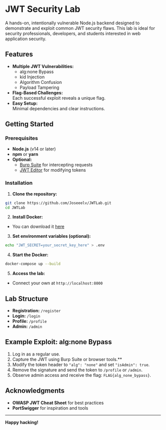 # JWT Security Lab

A hands-on, intentionally vulnerable Node.js backend designed to demonstrate and exploit common JWT security flaws. This lab is ideal for security professionals, developers, and students interested in web application security.

## Features

- **Multiple JWT Vulnerabilities:**  
  - alg:none Bypass
  - kid Injection
  - Algorithm Confusion
  - Payload Tampering
- **Flag-Based Challenges:**  
  Each successful exploit reveals a unique flag.
- **Easy Setup:**  
  Minimal dependencies and clear instructions.

## Getting Started

### Prerequisites

- **Node.js** (v14 or later)
- **npm** or **yarn**
- **Optional:**  
  - [Burp Suite](https://portswigger.net/burp) for intercepting requests
  - [JWT Editor](https://token.dev/) for modifying tokens

### Installation

1. **Clone the repository:**
```bash
git clone https://github.com/Joseeelv/JWTLab.git
cd JWTLab
```
2. **Install Docker:**
- You can download it [here](https://www.docker.com/)

3. **Set environment variables (optional):**
```bash
echo "JWT_SECRET=your_secret_key_here" > .env
```
4. **Start the Docker:**
```bash
docker-compose up --build
```
5. **Access the lab:**
- Connect your own at `http://localhost:8000`

## Lab Structure

- **Registration:** `/register`
- **Login:** `/login`
- **Profile:** `/profile`
- **Admin:** `/admin`

## Example Exploit: alg:none Bypass

1. Log in as a regular use.
2. Capture the JWT using Burp Suite or browser tools.**
3. Modify the token header to `"alg": "none"` and set `"isAdmin": true`.
4. Remove the signature and send the token to `/profile` or `/admin`.
5. Observe admin access and receive the flag: `FLAG{alg_none_bypass}`.

## Acknowledgments

- **OWASP JWT Cheat Sheet** for best practices
- **PortSwigger** for inspiration and tools

---

**Happy hacking!**

